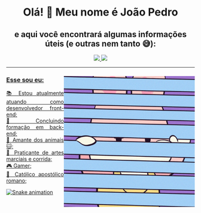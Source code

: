 <div align="center">

  <h1 text-align = "center">Olá! 👋 Meu nome é João Pedro<br></h1>
  
  <h2 text-align = "center">e aqui você encontrará algumas informações úteis (e outras nem tanto 😅):</h2>

  <a href="https://github.com/PetrusJoao">
  <img height="180em" src="https://github-readme-stats.vercel.app/api?username=PetrusJoao&show_icons=true&theme=maroongold&include_all_commits=true&count_private=true"/>
  <img height="180em" src="https://github-readme-stats.vercel.app/api/top-langs/?username=PetrusJoao&layout=compact&langs_count=7&theme=maroongold"/>
</div>
  
<hr>

<div>
<div>
<img align="right" alt="GIF" src="https://github.com/PetrusJoao/PetrusJoao/blob/main/giphy.gif" width="350px" height="350px"/>
</div>

### Esse sou eu:

<div align="justify">
 <p text-align = "left">
   📚 Estou atualmente atuando como desenvolvedor front-end;<br>
   🔭 Concluindo formação em back-end;<br>
   🐶 Amante dos animais 🐱;<br>
   🥊 Praticante de artes marciais e corrida;<br>
   🎮 Gamer;<br>
   🛐 Católico apostólico romano;<br>
 </p>
</div>
</div>
  
 ![Snake animation](https://github.com/PetrusJoao/PetrusJoao/blob/output/github-contribution-grid-snake.svg)
